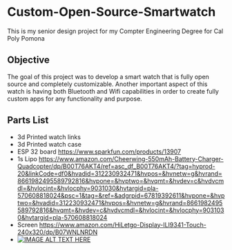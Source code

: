 # Custom-Open-Source-Smartwatch
This is my senior design project for my Compter Engineering Degree for Cal Poly Pomona
## Objective
The goal of this project was to develop a smart watch that is fully open source and completely customizable. Another important aspect of this watch is having both Bluetooth and Wifi capabilities in order to create fully custom apps for any functionality and purpose.

## Parts List
- 3d Printed watch links
- 3d Printed watch case
- ESP 32 board https://www.sparkfun.com/products/13907
- 1s Lipo https://www.amazon.com/Cheerwing-550mAh-Battery-Charger-Quadcopter/dp/B00T76AKT4/ref=asc_df_B00T76AKT4/?tag=hyprod-20&linkCode=df0&hvadid=312230932471&hvpos=&hvnetw=g&hvrand=8661982495589792816&hvpone=&hvptwo=&hvqmt=&hvdev=c&hvdvcmdl=&hvlocint=&hvlocphy=9031030&hvtargid=pla-570608818024&psc=1&tag=&ref=&adgrpid=67819392611&hvpone=&hvptwo=&hvadid=312230932471&hvpos=&hvnetw=g&hvrand=8661982495589792816&hvqmt=&hvdev=c&hvdvcmdl=&hvlocint=&hvlocphy=9031030&hvtargid=pla-570608818024
- Screen https://www.amazon.com/HiLetgo-Display-ILI9341-Touch-240x320/dp/B07WNLNRDN
- [![IMAGE ALT TEXT HERE](https://img.youtube.com/vi/E0uxmbKFMxs/0.jpg)](https://www.youtube.com/watch?v=E0uxmbKFMxs)


